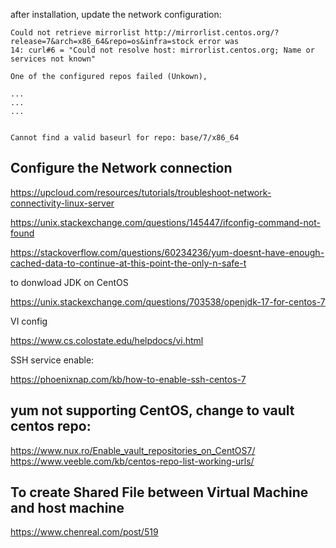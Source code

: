 after installation, update the network configuration:

```
Could not retrieve mirrorlist http://mirrorlist.centos.org/?release=7&arch=x86_64&repo=os&infra=stock error was
14: curl#6 = "Could not resolve host: mirrorlist.centos.org; Name or services not known"

One of the configured repos failed (Unkown),

...
...
...


Cannot find a valid baseurl for repo: base/7/x86_64
```

## Configure the Network connection
https://upcloud.com/resources/tutorials/troubleshoot-network-connectivity-linux-server

https://unix.stackexchange.com/questions/145447/ifconfig-command-not-found

https://stackoverflow.com/questions/60234236/yum-doesnt-have-enough-cached-data-to-continue-at-this-point-the-only-n-safe-t


to donwload JDK on CentOS

https://unix.stackexchange.com/questions/703538/openjdk-17-for-centos-7


VI config

https://www.cs.colostate.edu/helpdocs/vi.html


SSH service enable:

https://phoenixnap.com/kb/how-to-enable-ssh-centos-7


## yum not supporting CentOS, change to vault centos repo: <br>
https://www.nux.ro/Enable_vault_repositories_on_CentOS7/ <br>
https://www.veeble.com/kb/centos-repo-list-working-urls/


## To create Shared File between Virtual Machine and host machine
https://www.chenreal.com/post/519
